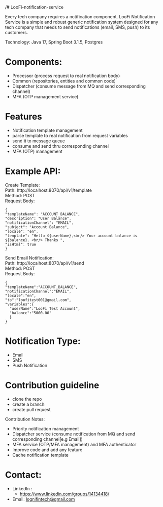 /# LooFi-notification-service

Every tech company requires a notification component. LooFi Notification Service is a simple and robust generic notification system designed for any tech company that needs to send notifications (email, SMS, push) to its customers.


Technology: Java 17, Spring Boot 3.1.5, Postgres

# Components:
- Processor (process request to real notification body)
- Common (repositories, entities and common code)
- Dispatcher (consume message from MQ and send corresponding channel)
- MFA (OTP management service)

# Features
- Notification template management
- parse template to real notification from request variables
- send it to message queue 
- consume and send thru corresponding channel
- MFA (OTP) management

# Example API:
Create Template:\
Path: http://localhost:8070/api/v1/template \
Method: POST\
Request Body:
```
{
"templateName": "ACCOUNT_BALANCE",
"description": "User Balance",
"notificationChannel": "EMAIL",
"subject": "Account Balance",
"locale": "en",
"template": "Hello ${userName},<br/> Your account balance is ${balance}. <br/> Thanks ",
"isHtml": true
}
```

Send Email Notification:\
Path: http://localhost:8070/api/v1/send \
Method: POST\
Request Body:
```
{
"templateName":"ACCOUNT_BALANCE",
"notificationChannel":"EMAIL",
"locale":"en",
"to":"loofitest001@gmail.com",
"variables":{
  "userName":"LooFi Test Account",
  "balance":"5000.00"
  }
}
```


# Notification Type:
- Email
- SMS
- Push Notification


# Contribution guideline
- clone the repo
- create a branch
- create pull request

Contribution Notes:
- Priority notification management
- Dispatcher service (consume notification from MQ and send corresponding channel[e.g Email])
- MFA service (OTP/MFA management) and MFA authenticator 
- Improve code and add any feature
- Cache notification template


# Contact:
- LinkedIn :
    - https://www.linkedin.com/groups/14134418/
- Email: lognifintech@gmail.com



